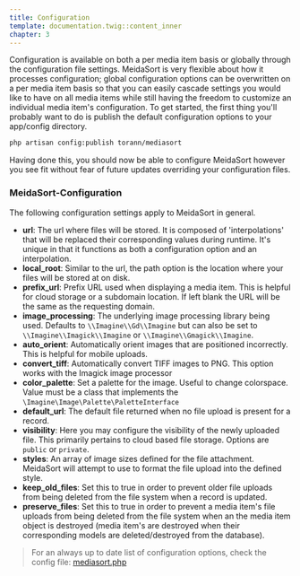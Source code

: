 ```yaml
---
title: Configuration
template: documentation.twig::content_inner
chapter: 3
---
```

Configuration is available on both a per media item basis or globally through the configuration file settings.  MeidaSort is very flexible about how it processes configuration; global configuration options can be overwritten on a per media item basis so that you can easily cascade settings you would like to have on all media items while still having the freedom to customize an individual media item's configuration. To get started, the first thing you'll probably want to do is publish the default configuration options to your app/config directory. 

```bash
php artisan config:publish torann/mediasort
``` 
Having done this, you should now be able to configure MeidaSort however you see fit without fear of future updates overriding your configuration files. 

### MeidaSort-Configuration
The following configuration settings apply to MeidaSort in general.

- **url**: The url where files will be stored. It is composed of 'interpolations' that will be replaced their corresponding values during runtime. It's unique in that it functions as both a configuration option and an interpolation.
- **local_root**: Similar to the url, the path option is the location where your files will be stored at on disk.
- **prefix_url**: Prefix URL used when displaying a media item. This is helpful for cloud storage or a subdomain location. If left blank the URL will be the same as the requesting domain.
- **image_processing**: The underlying image processing library being used.  Defaults to `\\Imagine\\Gd\\Imagine` but can also be set to `\\Imagine\\Imagick\\Imagine` or `\\Imagine\\Gmagick\\Imagine`.
- **auto_orient**: Automatically orient images that are positioned incorrectly. This is helpful for mobile uploads.
- **convert_tiff**: Automatically convert TIFF images to PNG. This option works with the Imagick image processor
- **color_palette**: Set a palette for the image. Useful to change colorspace. Value must be a class that implements the `\Imagine\Image\Palette\PaletteInterface`
- **default_url**: The default file returned when no file upload is present for a record.
- **visibility**: Here you may configure the visibility of the newly uploaded file. This primarily pertains to cloud based file storage. Options are `public` or `private`.
- **styles**: An array of image sizes defined for the file attachment. MeidaSort will attempt to use to format the file upload into the defined style.
-   **keep_old_files**: Set this to true in order to prevent older file uploads from being deleted from the file system when a record is updated.
-   **preserve_files**: Set this to true in order to prevent a media item's file uploads from being deleted from the file system when an the media item object is destroyed (media item's are destroyed when their corresponding models are deleted/destroyed from the database).

> For an always up to date list of configuration options, check the config file: [mediasort.php](https://github.com/Torann/mediasort/blob/master/config/mediasort.php)